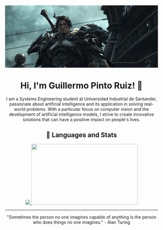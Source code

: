 <p align="center">
    <img src="https://raw.githubusercontent.com/gpintoruiz/gpintoruiz/main/varian_wrynn.gif" alt="Varian Wrynn"/>
</p>

<h1 align="center">Hi, I'm Guillermo Pinto Ruiz! 👋</h1>

<p align="center">I am a Systems Engineering student at Universidad Industrial de Santander, passionate about artificial intelligence and its application in solving real-world problems. With a particular focus on computer vision and the development of artificial intelligence models, I strive to create innovative solutions that can have a positive impact on people's lives.</p>

<h2 align="center">🚀 Languages and Stats</h2>

<div align="center">
    <a href="https://github.com/gpintoruiz">
      <img src="https://github-readme-stats.vercel.app/api?username=gpintoruiz&show_icons=true&theme=dark&hide=issues&hide_border=true" height="200"/>
    </a>
    <a href="https://github.com/gpintoruiz">
      <img src="https://github-readme-stats.vercel.app/api/top-langs?username=gpintoruiz&layout=compact&langs_count=8&card_width=320&theme=dark&hide_border=true" height="200" width="350"/>
    </a>
</div>

---

<p align="center">"Sometimes the person no one imagines capable of anything is the person who does things no one imagines." - Alan Turing</p>
